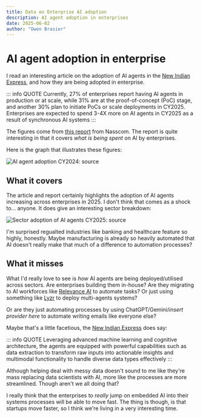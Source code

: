 ```yaml
---
title: Data on Enterprise AI adoption
description: AI agent adoption in enterprises
date: 2025-06-02
author: "Owen Brasier"
---
```


# AI agent adoption in enterprise

I read an interesting article on the adoption of AI agents in the [New Indian Express](https://www.newindianexpress.com/xplore/2025/May/31/from-experimentation-to-deployment-it-firms-now-focus-on-ai-agents-2), and how they are being adopted in enterprise.

::: info QUOTE
Currently, 27% of enterprises report having AI agents in production or at scale, while 31% are at the proof-of-concept (PoC) stage, and another 30% plan to initiate PoCs or scale deployments in CY2025. Enterprises are expected to spend 3-4X more on AI agents in CY2025 as a result of synchronous AI systems
:::

The figures come from [this report](https://community.nasscom.in/communities/digital-transformation/digital-enterprise-2025-advancing-ai-first-enterprise) from Nasscom. The report is quite interesting in that it covers _what is being spent_ on AI by enterprises.

Here is the graph that illustrates these figures:

![AI agent adoption CY2024: [source](https://community.nasscom.in/communities/digital-transformation/digital-enterprise-2025-advancing-ai-first-enterprise)](/public/images/ai-agent-deployment-nasscom.png)

## What it covers

The article and report certainly highlights the adoption of AI agents increasing across enterprises in 2025. I don't think that comes as a shock to... anyone. It does give an interesting sector breakdown:

![Sector adoption of AI agents CY2025: [source](https://community.nasscom.in/communities/digital-transformation/digital-enterprise-2025-advancing-ai-first-enterprise)](/public/images/ai-adoption-sector-nasscom.png)

I'm surprised regualted industries like banking and healthcare feature so highly, honestly. Maybe manufacturing is already so heavily automated that AI doesn't really make that much of a difference to automation processes?

## What it misses

What I'd really love to see is _how_ AI agents are being deployed/utilised across sectors. Are enterprises building them in-house? Are they migrating to AI workforces like [Relevance AI](https://relevance.ai/) to automate tasks? Or just using something like [Lyzr](http://lyzr.ai/) to deploy multi-agents systems?

Or are they just automating processes by using ChatGPT/Gemini/_insert provider here_ to automate writing emails like everyone else?

Maybe that's a little facetious, the [New Indian Express](https://www.newindianexpress.com/xplore/2025/May/31/from-experimentation-to-deployment-it-firms-now-focus-on-ai-agents-2) does say:

::: info QUOTE
Leveraging advanced machine learning and cognitive architecture, the agents are equipped with powerful capabilities such as data extraction to transform raw inputs into actionable insights and multimodal functionality to handle diverse data types effectively
:::

Although helping deal with messy data doesn't sound to me like they're mass replacing data scientists with AI, more like the processes are more streamlined. Though aren't we all doing that?

I really think that the enterprises to _really_ jump on embedded AI into their systems processes will be able to move fast. The thing is though, is that startups move faster, so I think we're living in a very interesting time.
